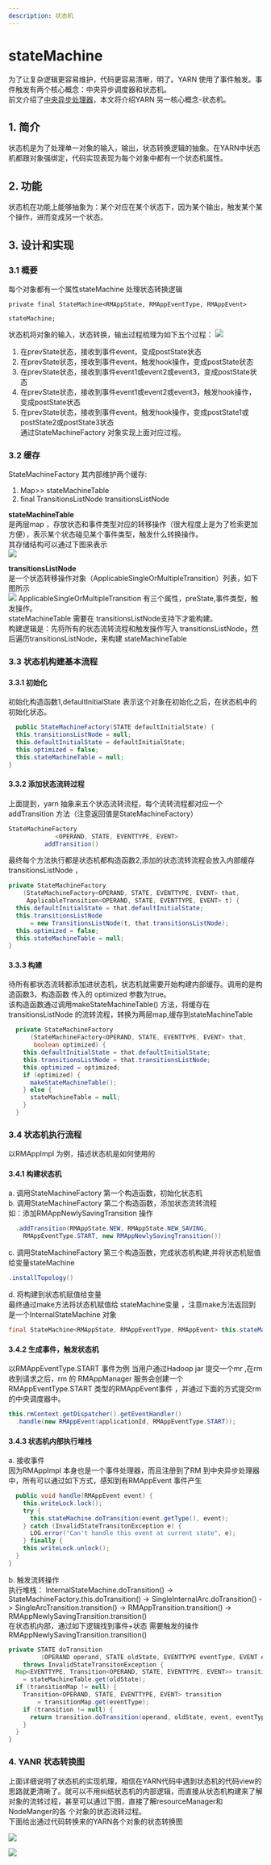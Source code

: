 ```yaml
---
description: 状态机
---
```


# stateMachine

为了让复杂逻辑更容易维护，代码更容易清晰，明了。YARN 使用了事件触发。事件触发有两个核心概念：中央异步调度器和状态机。  
前文介绍了[中央异步处理器](https://github.com/wuyinxian124/wuyinxian124.github.io/tree/8a0f9eef39ea08f5b0ad809bf734c6ffa069f392/yarn-evnet/AsyncDispatcher.md)，本文将介绍YARN 另一核心概念-状态机。

## 1. 简介

状态机是为了处理单一对象的输入，输出，状态转换逻辑的抽象。在YARN中状态机都跟对象强绑定，代码实现表现为每个对象中都有一个状态机属性。

## 2. 功能

状态机在功能上能够抽象为：某个对应在某个状态下，因为某个输出，触发某个某个操作，进而变成另一个状态。

## 3. 设计和实现

### 3.1 概要

每个对象都有一个属性stateMachine 处理状态转换逻辑

```text
private final StateMachine<RMAppState, RMAppEventType, RMAppEvent>
                                                               stateMachine;
```

状态机将对象的输入，状态转换，输出过程梳理为如下五个过程： ![](../.gitbook/assets/statemachine2.png)  
1. 在prevState状态，接收到事件event，变成postState状态  
2. 在prevState状态，接收到事件event，触发hook操作，变成postState状态  
3. 在prevState状态，接收到事件event1或event2或event3，变成postState状态  
4. 在prevState状态，接收到事件event1或event2或event3，触发hook操作，变成postState状态  
5. 在prevState状态，接收到事件event，触发hook操作，变成postState1或postState2或postState3状态  
通过StateMachineFactory 对象实现上面对应过程。

### 3.2 缓存

StateMachineFactory 其内部维护两个缓存:  
1. Map&gt;&gt; stateMachineTable  
2. final TransitionsListNode transitionsListNode

**stateMachineTable**  
是两层map ，存放状态和事件类型对应的转移操作（很大程度上是为了检索更加方便），表示某个状态碰见某个事件类型，触发什么转换操作。  
其存储结构可以通过下图来表示  
![](../.gitbook/assets/statemachine3.png)

**transitionsListNode**  
是一个状态转移操作对象（ApplicableSingleOrMultipleTransition）列表，如下图所示  
![](../.gitbook/assets/statemachine4.png) ApplicableSingleOrMultipleTransition 有三个属性，preState,事件类型，触发操作。  
stateMachineTable 需要在 transitionsListNode支持下才能构建。  
构建逻辑是：先将所有的状态流转流程和触发操作写入 transitionsListNode，然后遍历transitionsListNode，来构建 stateMachineTable

### 3.3 状态机构建基本流程

#### 3.3.1 初始化

初始化构造函数1,defaultInitialState 表示这个对象在初始化之后，在状态机中的初始化状态。

```java
  public StateMachineFactory(STATE defaultInitialState) {
  this.transitionsListNode = null;
  this.defaultInitialState = defaultInitialState;
  this.optimized = false;
  this.stateMachineTable = null;
}
```

#### 3.3.2 添加状态流转过程

上面提到，yarn 抽象来五个状态流转流程，每个流转流程都对应一个addTransition 方法（注意返回值是StateMachineFactory）

```java
StateMachineFactory
             <OPERAND, STATE, EVENTTYPE, EVENT>
          addTransition()
```

最终每个方法执行都是状态机都构造函数2,添加的状态流转流程会放入内部缓存transitionsListNode ，

```java
private StateMachineFactory
    (StateMachineFactory<OPERAND, STATE, EVENTTYPE, EVENT> that,
     ApplicableTransition<OPERAND, STATE, EVENTTYPE, EVENT> t) {
  this.defaultInitialState = that.defaultInitialState;
  this.transitionsListNode
      = new TransitionsListNode(t, that.transitionsListNode);
  this.optimized = false;
  this.stateMachineTable = null;
}
```

#### 3.3.3 构建

待所有都状态流转都添加进状态机，状态机就需要开始构建内部缓存。调用的是构造函数3，构造函数 传入的 optimized 参数为true。  
该构造函数通过调用makeStateMachineTable\(\) 方法，将缓存在 transitionsListNode 的流转流程，转换为两层map,缓存到stateMachineTable

```java
  private StateMachineFactory
      (StateMachineFactory<OPERAND, STATE, EVENTTYPE, EVENT> that,
       boolean optimized) {
    this.defaultInitialState = that.defaultInitialState;
    this.transitionsListNode = that.transitionsListNode;
    this.optimized = optimized;
    if (optimized) {
      makeStateMachineTable();
    } else {
      stateMachineTable = null;
    }
  }
```

### 3.4 状态机执行流程

以RMAppImpl 为例，描述状态机是如何使用的

#### 3.4.1 构建状态机

a. 调用StateMachineFactory 第一个构造函数，初始化状态机  
b. 调用StateMachineFactory 第二个构造函数，添加状态流转流程  
如：添加RMAppNewlySavingTransition 操作

```java
  .addTransition(RMAppState.NEW, RMAppState.NEW_SAVING,
    RMAppEventType.START, new RMAppNewlySavingTransition())
```

c. 调用StateMachineFactory 第三个构造函数，完成状态机构建,并将状态机赋值给变量stateMachine

```java
.installTopology()
```

d. 将构建到状态机赋值给变量  
最终通过make方法将状态机赋值给 stateMachine变量 ，注意make方法返回到是一个InternalStateMachine 对象

```java
final StateMachine<RMAppState, RMAppEventType, RMAppEvent> this.stateMachine = stateMachineFactory.make(this);
```

#### 3.4.2 生成事件，触发状态机

以RMAppEventType.START 事件为例 当用户通过Hadoop jar 提交一个mr ,在rm 收到请求之后，rm 的 RMAppManager 服务会创建一个 RMAppEventType.START 类型的RMAppEvent事件 ，并通过下面的方式提交rm的中央调度器中。

```java
this.rmContext.getDispatcher().getEventHandler()
  .handle(new RMAppEvent(applicationId, RMAppEventType.START));
```

#### 3.4.3 状态机内部执行堆栈

a. 接收事件  
因为RMAppImpl 本身也是一个事件处理器，而且注册到了RM 到中央异步处理器中，所有可以通过如下方式，感知到有RMAppEvent 事件产生

```java
  public void handle(RMAppEvent event) {
    this.writeLock.lock();
    try {
      this.stateMachine.doTransition(event.getType(), event);
    } catch (InvalidStateTransitonException e) {
      LOG.error("Can't handle this event at current state", e);
    } finally {
    this.writeLock.unlock();
  }
}
```

b. 触发流转操作  
执行堆栈： InternalStateMachine.doTransition\(\) -&gt; StateMachineFactory.this.doTransition\(\) -&gt; SingleInternalArc.doTransition\(\) -&gt; SingleArcTransition.transition\(\) -&gt; RMAppTransition.transition\(\) -&gt; RMAppNewlySavingTransition.transition\(\)  
在状态机内部，通过如下逻辑找到事件+状态 需要触发的操作 RMAppNewlySavingTransition.transition\(\)

```java
private STATE doTransition
         (OPERAND operand, STATE oldState, EVENTTYPE eventType, EVENT event)
    throws InvalidStateTransitonException {
  Map<EVENTTYPE, Transition<OPERAND, STATE, EVENTTYPE, EVENT>> transitionMap
    = stateMachineTable.get(oldState);
  if (transitionMap != null) {
    Transition<OPERAND, STATE, EVENTTYPE, EVENT> transition
        = transitionMap.get(eventType);
    if (transition != null) {
      return transition.doTransition(operand, oldState, event, eventType);
    }
  }
}
```

### 4. YANR 状态转换图

上面详细说明了状态机的实现机理，相信在YARN代码中遇到状态机的代码view的思路就更清晰了。就可以不用纠结状态机的内部逻辑，而直接从状态机构建来了解对象的流转过程，甚至可以通过下图，直接了解resourceManager和NodeManger的各 个对象的状态流转过程。  
下面给出通过代码转换来的YARN各个对象的状态转换图  
 

![](../.gitbook/assets/statem5.png)

![](../.gitbook/assets/state6.png)

